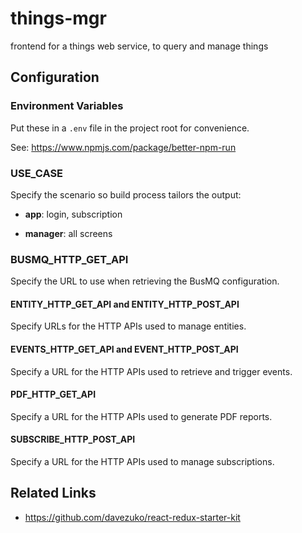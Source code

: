 # things-mgr

frontend for a things web service, to query and manage things


## Configuration


### Environment Variables


Put these in a `.env` file in the project root for convenience.

See: https://www.npmjs.com/package/better-npm-run


### USE_CASE

Specify the scenario so build process tailors the output:

- **app**: login, subscription

- **manager**: all screens


### BUSMQ_HTTP_GET_API

Specify the URL to use when retrieving the BusMQ configuration.


#### ENTITY_HTTP_GET_API and ENTITY_HTTP_POST_API

Specify URLs for the HTTP APIs used to manage entities.


#### EVENTS_HTTP_GET_API and EVENT_HTTP_POST_API

Specify a URL for the HTTP APIs used to retrieve and trigger events.


#### PDF_HTTP_GET_API

Specify a URL for the HTTP APIs used to generate PDF reports.


#### SUBSCRIBE_HTTP_POST_API

Specify a URL for the HTTP APIs used to manage subscriptions.


## Related Links

- https://github.com/davezuko/react-redux-starter-kit
